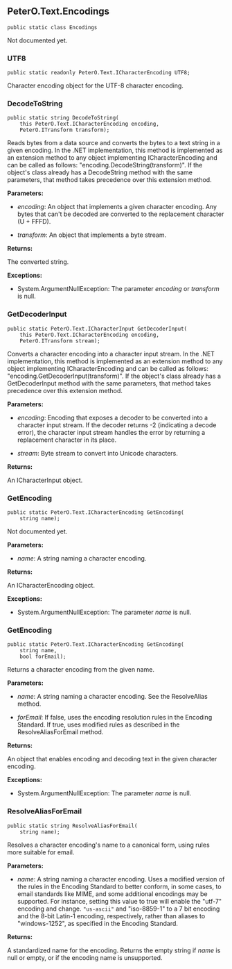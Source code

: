 ## PeterO.Text.Encodings

    public static class Encodings

Not documented yet.

### UTF8

    public static readonly PeterO.Text.ICharacterEncoding UTF8;

Character encoding object for the UTF-8 character encoding.

### DecodeToString

    public static string DecodeToString(
        this PeterO.Text.ICharacterEncoding encoding,
        PeterO.ITransform transform);

Reads bytes from a data source and converts the bytes to a text string in a given encoding. In the .NET implementation, this method is implemented as an extension method to any object implementing ICharacterEncoding and can be called as follows: "encoding.DecodeString(transform)". If the object's class already has a DecodeString method with the same parameters, that method takes precedence over this extension method.

<b>Parameters:</b>

 * <i>encoding</i>: An object that implements a given character encoding. Any bytes that can't be decoded are converted to the replacement character (U + FFFD).

 * <i>transform</i>: An object that implements a byte stream.

<b>Returns:</b>

The converted string.

<b>Exceptions:</b>

 * System.ArgumentNullException:
The parameter  <i>encoding</i>
 or  <i>transform</i>
 is null.

### GetDecoderInput

    public static PeterO.Text.ICharacterInput GetDecoderInput(
        this PeterO.Text.ICharacterEncoding encoding,
        PeterO.ITransform stream);

Converts a character encoding into a character input stream. In the .NET implementation, this method is implemented as an extension method to any object implementing ICharacterEncoding and can be called as follows: "encoding.GetDecoderInput(transform)". If the object's class already has a GetDecoderInput method with the same parameters, that method takes precedence over this extension method.

<b>Parameters:</b>

 * <i>encoding</i>: Encoding that exposes a decoder to be converted into a character input stream. If the decoder returns -2 (indicating a decode error), the character input stream handles the error by returning a replacement character in its place.

 * <i>stream</i>: Byte stream to convert into Unicode characters.

<b>Returns:</b>

An ICharacterInput object.

### GetEncoding

    public static PeterO.Text.ICharacterEncoding GetEncoding(
        string name);

Not documented yet.

<b>Parameters:</b>

 * <i>name</i>: A string naming a character encoding.

<b>Returns:</b>

An ICharacterEncoding object.

<b>Exceptions:</b>

 * System.ArgumentNullException:
The parameter  <i>name</i>
 is null.

### GetEncoding

    public static PeterO.Text.ICharacterEncoding GetEncoding(
        string name,
        bool forEmail);

Returns a character encoding from the given name.

<b>Parameters:</b>

 * <i>name</i>: A string naming a character encoding. See the ResolveAlias method.

 * <i>forEmail</i>: If false, uses the encoding resolution rules in the Encoding Standard. If true, uses modified rules as described in the ResolveAliasForEmail method.

<b>Returns:</b>

An object that enables encoding and decoding text in the given character encoding.

<b>Exceptions:</b>

 * System.ArgumentNullException:
The parameter  <i>name</i>
 is null.

### ResolveAliasForEmail

    public static string ResolveAliasForEmail(
        string name);

Resolves a character encoding's name to a canonical form, using rules more suitable for email.

<b>Parameters:</b>

 * <i>name</i>: A string naming a character encoding. Uses a modified version of the rules in the Encoding Standard to better conform, in some cases, to email standards like MIME, and some additional encodings may be supported. For instance, setting this value to true will enable the "utf-7" encoding and change.  `"us-ascii"` and "iso-8859-1" to a 7 bit encoding and the 8-bit Latin-1 encoding, respectively, rather than aliases to "windows-1252", as specified in the Encoding Standard.

<b>Returns:</b>

A standardized name for the encoding. Returns the empty string if  <i>name</i>
 is null or empty, or if the encoding name is unsupported.
